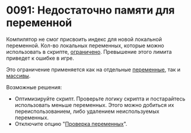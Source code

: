 # 0091: Недостаточно памяти для переменной

Компилятор не смог присвоить индекс для новой локальной переменной. Кол-во локальных переменных, которые можно использовать в скрипте, [ограничено](../../scm-documentation/gta-limits.md). Превышение этого лимита приведет к ошибке в игре.

Это ограничение применяется как на отдельные [переменные](../../coding/variables.md), так и [массивы](../../coding/arrays.md).

Возможные решения:

* Оптимизируйте скрипт. Проверьте логику скрипта и постарайтесь использовать меньше переменных. Этого можно добиться их переиспользованием, либо удалением неиспользуемых переменных.
* Отключите опцию "[Проверка переменных](../../editor/options/general.md#proverka-peremennykh)".
